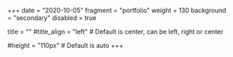+++
date = "2020-10-05"
fragment = "portfolio"
weight = 130
background = "secondary"
disabled = true

title = ""
#title_align = "left" # Default is center, can be left, right or center

#height = "110px" # Default is auto
+++

